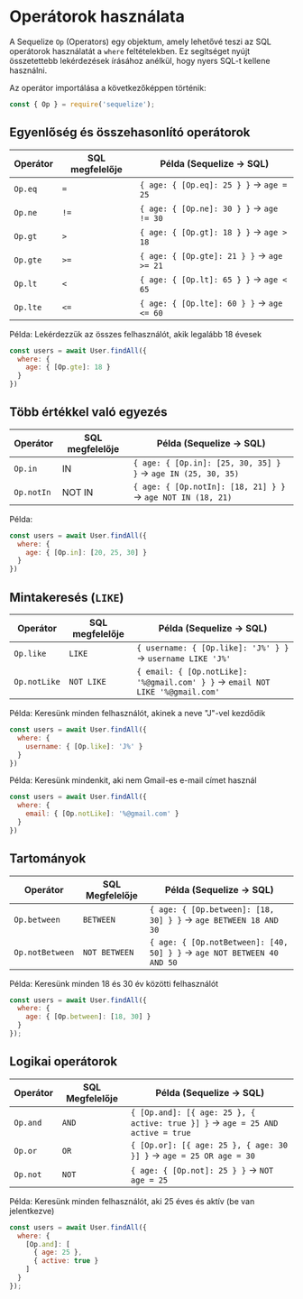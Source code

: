 # Operátorok használata

A Sequelize `Op` (Operators) egy objektum, amely lehetővé teszi az SQL operátorok használatát a `where` feltételekben. Ez segítséget nyújt összetettebb lekérdezések írásához anélkül, hogy nyers SQL-t kellene használni.

Az operátor importálása a következőképpen történik:
```javascript
const { Op } = require('sequelize');
```

## Egyenlőség és összehasonlító operátorok

| Operátor    | SQL megfelelője | Példa (Sequelize → SQL)                   |
| ----------- | --------------- | ----------------------------------------- |
| `Op.eq`     | `=`             | `{ age: { [Op.eq]: 25 } }` → `age = 25`   |
| `Op.ne`     |	`!=`            |	`{ age: { [Op.ne]: 30 } }` → `age != 30`  |
| `Op.gt`     |	`>`             |	`{ age: { [Op.gt]: 18 } }` → `age > 18`   | 
| `Op.gte`    |	`>=`            |	`{ age: { [Op.gte]: 21 } }` → `age >= 21` | 
| `Op.lt`     |	`<`             |	`{ age: { [Op.lt]: 65 } }` → `age < 65`   | 
| `Op.lte`    |	`<=`            |	`{ age: { [Op.lte]: 60 } }` → `age <= 60` |

Példa: Lekérdezzük az összes felhasználót, akik legalább 18 évesek
```javascript
const users = await User.findAll({
  where: {
    age: { [Op.gte]: 18 }
  }
})
```

##  Több értékkel való egyezés
| Operátor    | SQL megfelelője | Példa (Sequelize → SQL)                                      |
| ----------- | --------------- | ------------------------------------------------------------ |
| `Op.in`	    | IN	            | `{ age: { [Op.in]: [25, 30, 35] } }` → `age IN (25, 30, 35)` |
| `Op.notIn`	| NOT IN	        | `{ age: { [Op.notIn]: [18, 21] } }` → `age NOT IN (18, 21)`  |

Példa:
```javascript
const users = await User.findAll({
  where: {
    age: { [Op.in]: [20, 25, 30] }
  }
})
```

##  Mintakeresés (`LIKE`)
| Operátor      | SQL megfelelője | Példa (Sequelize → SQL)                                                       |
| ------------- | --------------- | ----------------------------------------------------------------------------- |
| `Op.like`     |	`LIKE`	        | `{ username: { [Op.like]: 'J%' } }` → `username LIKE 'J%'`                    |
| `Op.notLike`  |	`NOT LIKE`	    | `{ email: { [Op.notLike]: '%@gmail.com' } }` → `email NOT LIKE '%@gmail.com'` |

Példa: Keresünk minden felhasználót, akinek a neve "J"-vel kezdődik
```javascript
const users = await User.findAll({
  where: {
    username: { [Op.like]: 'J%' }
  }
})
```
Példa: Keresünk mindenkit, aki nem Gmail-es e-mail címet használ
```javascript
const users = await User.findAll({
  where: {
    email: { [Op.notLike]: '%@gmail.com' }
  }
})
```

##  Tartományok
| Operátor         | SQL Megfelelője | Példa (Sequelize → SQL)                                                |
| ---------------- | --------------- | ---------------------------------------------------------------------- |
| `Op.between`  	 | `BETWEEN`	     | `{ age: { [Op.between]: [18, 30] } }` → `age BETWEEN 18 AND 30`        |
| `Op.notBetween`  | `NOT BETWEEN`	 | `{ age: { [Op.notBetween]: [40, 50] } }` → `age NOT BETWEEN 40 AND 50` |

Példa: Keresünk minden 18 és 30 év közötti felhasználót
```javascript
const users = await User.findAll({
  where: {
    age: { [Op.between]: [18, 30] }
  }
});
```

## Logikai operátorok

| Operátor         | SQL Megfelelője | Példa (Sequelize → SQL)                                                        |
| ---------------- | --------------- | ------------------------------------------------------------------------------ |
| `Op.and`         |	`AND`	         | `{ [Op.and]: [{ age: 25 }, { active: true }] }` → `age = 25 AND active = true` |
| `Op.or`          |	`OR	`          | `{ [Op.or]: [{ age: 25 }, { age: 30 }] }` → `age = 25 OR age = 30`             |
| `Op.not`         |	`NOT`	         | `{ age: { [Op.not]: 25 } }` → `NOT age = 25`                                   |

Példa: Keresünk minden felhasználót, aki 25 éves és aktív (be van jelentkezve)
```javascript
const users = await User.findAll({
  where: {
    [Op.and]: [
      { age: 25 },
      { active: true }
    ]
  }
});
```